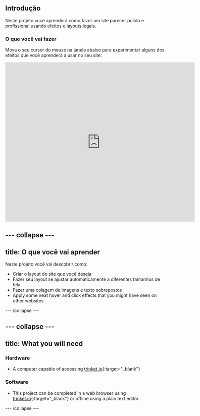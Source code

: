 ## Introdução

Neste projeto você aprenderá como fazer um site parecer polido e profissional usando efeitos e layouts legais.

### O que você vai fazer

Mova o seu cursor do mouse na janela abaixo para experimentar alguns dos efeitos que você aprenderá a usar no seu site:

<div class="trinket">
  <iframe src="https://trinket.io/embed/html/643a5cabdc?outputOnly=true&start=result" width="600" height="505" frameborder="0" marginwidth="0" marginheight="0" allowfullscreen>
  </iframe>
  <!-- <img src="images/magazine-final.png"> -->
</div>

## \--- collapse \---

## title: O que você vai aprender

Neste projeto você vai descobrir como:

+ Criar o layout do site que você deseja
+ Fazer seu layout se ajustar automaticamente a diferentes tamanhos de tela
+ Fazer uma colagem de imagens e texto sobrepostos
+ Apply some neat hover and click effects that you might have seen on other websites

\--- /collapse \---

## \--- collapse \---

## title: What you will need

### Hardware

+ A computer capable of accessing [trinket.io](https://trinket.io){:target="_blank"}

### Software

+ This project can be completed in a web browser using [trinket.io](https://trinket.io){:target="_blank"} or offline using a plain text editor.

\--- /collapse \---
